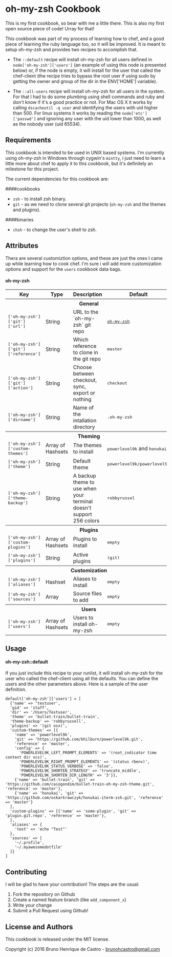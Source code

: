 oh-my-zsh Cookbook
==================
This is my first cookbook, so bear with me a little there. This is also my first open source piece of code! Urray for that!

This cookbook was part of my process of learning how to chef, and a good piece of learning the ruby language too, so it will be improved. It is meant to setup oh-my-zsh and provides two recipes to accomplish that.

- The `::default` recipe will install oh-my-zsh for all users defined in `node['oh-my-zsh']['users']` (an example of using this node is presented below) or, if the node is empty, it will install for the user that called the chef-client (the recipe tries to bypass the root user if using sudo by getting the owner and group of the dir in the ENV['HOME'] variable).

- The `::all-users` recipe will install oh-my-zsh for all users in the system. For that I had to do some plumbing using shell commands and ruby and don't know if it's a good practice or not. For Mac OS X it works by calling `dscacheutil -q user` and identifying the users with uid higher than 500. For linux systems it works by reading the `node['etc']['passwd']` and ignoring any user with the uid lower than 1000, as well as the nobody user (uid 65534).


Requirements
------------
This cookbook is intended to be used in UNIX based systems. I'm currently using oh-my-zsh in Windows through cygwin's `mintty`, i just need to learn a little more about chef to apply it to this cookbook, but it's definitely an milestone for this project.

The current dependencies for this cookbook are:

####cookbooks

- `zsh` - to install zsh binary.
- `git` - as we need to clone several git projects (`oh-my-zsh` and the themes and plugins).

####binaries

- `chsh` - to change the user's shell to zsh.

Attributes
----------
Thera are several customiztion options, and these are just the ones I came up while learning how to cook chef. I'm sure i will add more customization options and support for the `users` cookbook data bags.

#### oh-my-zsh
<table>
  <tr>
    <th>Key</th>
    <th>Type</th>
    <th>Description</th>
    <th>Default</th>
  </tr>
  <tr>
    <th colspan=4>General</th>
  </tr>
  <tr>
    <td><tt>['oh-my-zsh']['git']['url']</tt></td>
    <td>String</td>
    <td>URL to the `oh-my-zsh` git repo</td>
    <td><tt><a href='https://github.com/robbyrussell/oh-my-zsh.git'>oh-my-zsh</a></tt></td>
  </tr>
  <tr>
    <td><tt>['oh-my-zsh']['git']['reference']</tt></td>
    <td>String</td>
    <td>Which reference to clone in the git repo</td>
    <td><tt>master</tt></td>
  </tr>
  <tr>
    <td><tt>['oh-my-zsh']['git']['action']</tt></td>
    <td>String</td>
    <td>Choose between checkout, sync, export or nothing</td>
    <td><tt>checkout</tt></td>
  </tr>
  <tr>
    <td><tt>['oh-my-zsh']['dirname']</tt></td>
    <td>String</td>
    <td>Name of the intallation directory</td>
    <td><tt>.oh-my-zsh</tt></td>
  </tr>
  <tr>
    <th colspan=4>Theming</th>
  </tr>
  <tr>
    <td><tt>['oh-my-zsh']['custom-themes']</tt></td>
    <td>Array of Hashsets</td>
    <td>The themes to install</td>
    <td><tt>powerlevel9k</tt> and <tt>honukai</tt></td>
  </tr>
  <tr>
    <td><tt>['oh-my-zsh']['theme']</tt></td>
    <td>String</td>
    <td>Default theme</td>
    <td><tt>powerlevel9k/powerlevel9k</tt></td>
  </tr>
  <tr>
    <td><tt>['oh-my-zsh']['theme-backup']</tt></td>
    <td>String</td>
    <td>A backup theme to use when your terminal doesn't support 256 colors</td>
    <td><tt>robbyrussel</tt></td>
  </tr>
  <tr>
    <th colspan=4>Plugins</th>
  </tr>
  <tr>
    <td><tt>['oh-my-zsh']['custom-plugins']</tt></td>
    <td>Array of Hashsets</td>
    <td>Plugins to install</td>
    <td><tt>empty</tt></td>
  </tr>
  <tr>
    <td><tt>['oh-my-zsh']['plugins']</tt></td>
    <td>String</td>
    <td>Active plugins</td>
    <td><tt>(git)</tt></td>
  </tr>
  <tr>
    <th colspan=4>Customization</th>
  </tr>
  <tr>
    <td><tt>['oh-my-zsh']['aliases']</tt></td>
    <td>Hashset</td>
    <td>Aliases to install</td>
    <td><tt>empty</tt></td>
  </tr>
  <tr>
    <td><tt>['oh-my-zsh']['sources']</tt></td>
    <td>Array</td>
    <td>Source files to add</td>
    <td><tt>empty</tt></td>
  </tr>
  <tr>
    <th colspan=4>Users</th>
  </tr>
  <tr>
    <td><tt>['oh-my-zsh']['users']</tt></td>
    <td>Array of Hashsets</td>
    <td>Users to install oh-my-zsh</td>
    <td><tt>empty</tt></td>
  </tr>
</table>

Usage
-----

#### oh-my-zsh::default
If you just include this recipe to your runlist, it will install oh-my-zsh for the user who called the chef-client using all the defaults. You can define the users and the other parameters above. Here is a sample of the user definition.

```
default['oh-my-zsh']['users'] = [
  {'name' => 'testuser',
  'gid' => 'staff',
  'dir' => '/Users/Testuser',
  'theme' => 'bullet-train/bullet-train',
  'theme-backup' => 'robbyrussell',
  'plugins' => '(git osx)',
  'custom-themes' => [{
    'name' => 'powerlevel9k', 
    'git' => 'https://github.com/bhilburn/powerlevel9k.git', 
    'reference' => 'master', 
    'config' => {
      'POWERLEVEL9K_LEFT_PROMPT_ELEMENTS' => '(root_indicator time context dir vcs)',
      'POWERLEVEL9K_RIGHT_PROMPT_ELEMENTS' => '(status rbenv)',
      'POWERLEVEL9K_STATUS_VERBOSE' => 'false',
      'POWERLEVEL9K_SHORTEN_STRATEGY' => 'truncate_middle',
      'POWERLEVEL9K_SHORTEN_DIR_LENGTH' => '3'}},
    {'name' => 'bullet-train', 'git' => 'https://github.com/caiogondim/bullet-train-oh-my-zsh-theme.git', 'reference' => 'master'},
    {'name' => 'honukai', 'git' => 'https://github.com/oskarkrawczyk/honukai-iterm-zsh.git', 'reference' => 'master'}
  ],
  'custom-plugins' => [{'name' => 'some-plugin', 'git' => 'plugin.git.repo', 'reference' => 'master'},
  ],
  'aliases' => {
    'test' => 'echo "Test"'
  },
  'sources' => [
    '~/.profile',
    '~/.myawesomedotfile'
  ]}
]
```

Contributing
------------

I will be glad to have your contribution! The steps are the usual:

1. Fork the repository on Github
2. Create a named feature branch (like `add_component_x`)
3. Write your change
4. Submit a Pull Request using Github!

License and Authors
-------------------
This cookbook is released under the MIT license.

Copyright (c) 2016 Bruno Henrique de Castro - brunohcastro@gmail.com